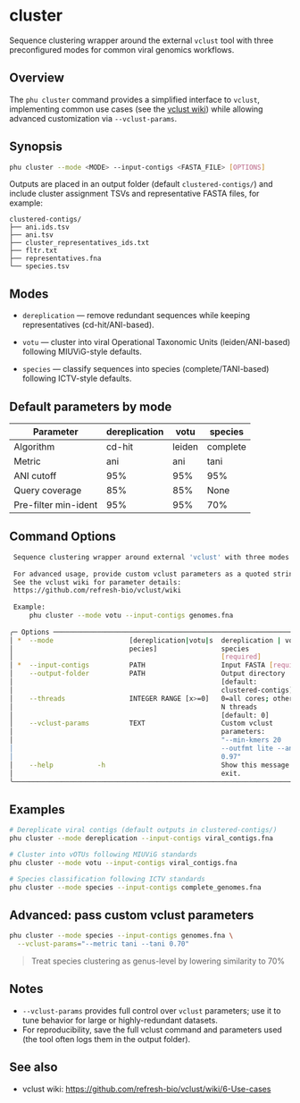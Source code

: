 # cluster

Sequence clustering wrapper around the external `vclust` tool with three preconfigured modes for common viral genomics workflows.

## Overview

The `phu cluster` command provides a simplified interface to `vclust`, implementing common use cases (see the [vclust wiki](https://github.com/refresh-bio/vclust/wiki/6-Use-cases)) while allowing advanced customization via `--vclust-params`.

## Synopsis

```bash
phu cluster --mode <MODE> --input-contigs <FASTA_FILE> [OPTIONS]
```

Outputs are placed in an output folder (default `clustered-contigs/`) and include cluster assignment TSVs and representative FASTA files, for example:

```
clustered-contigs/
├── ani.ids.tsv
├── ani.tsv
├── cluster_representatives_ids.txt
├── fltr.txt
├── representatives.fna
└── species.tsv
```

## Modes

- `dereplication` — remove redundant sequences while keeping representatives (cd-hit/ANI-based).

- `votu` — cluster into viral Operational Taxonomic Units (leiden/ANI-based) following MIUViG-style defaults.

- `species` — classify sequences into species (complete/TANI-based) following ICTV-style defaults.

## Default parameters by mode

<div align="center">

| Parameter | dereplication | votu | species |
|-----------|---------------|------|---------|
| Algorithm | cd-hit | leiden | complete |
| Metric | ani | ani | tani |
| ANI cutoff | 95% | 95% | 95% |
| Query coverage | 85% | 85% | None |
| Pre-filter min-ident | 95% | 95% | 70% |

</div>

## Command Options

```bash 
 Sequence clustering wrapper around external 'vclust' with three modes.      
                                                                             
 For advanced usage, provide custom vclust parameters as a quoted string.    
 See the vclust wiki for parameter details:                                  
 https://github.com/refresh-bio/vclust/wiki                                  
                                                                             
 Example:                                                                    
     phu cluster --mode votu --input-contigs genomes.fna                                               
                                                                             
╭─ Options ─────────────────────────────────────────────────────────────────╮
│ *  --mode                   [dereplication|votu|s  dereplication | votu | │
│                             pecies]                species                │
│                                                    [required]             │
│ *  --input-contigs          PATH                   Input FASTA [required] │
│    --output-folder          PATH                   Output directory       │
│                                                    [default:              │
│                                                    clustered-contigs]     │
│    --threads                INTEGER RANGE [x>=0]   0=all cores; otherwise │
│                                                    N threads              │
│                                                    [default: 0]           │
│    --vclust-params          TEXT                   Custom vclust          │
│                                                    parameters:            │
│                                                    "--min-kmers 20        │
│                                                    --outfmt lite --ani    │
│                                                    0.97"                  │
│    --help           -h                             Show this message and  │
│                                                    exit.                  │
╰───────────────────────────────────────────────────────────────────────────╯
```

## Examples

```bash
# Dereplicate viral contigs (default outputs in clustered-contigs/)
phu cluster --mode dereplication --input-contigs viral_contigs.fna

# Cluster into vOTUs following MIUViG standards
phu cluster --mode votu --input-contigs viral_contigs.fna

# Species classification following ICTV standards
phu cluster --mode species --input-contigs complete_genomes.fna
```

## Advanced: pass custom vclust parameters

```bash {hl_lines="2"}
phu cluster --mode species --input-contigs genomes.fna \
  --vclust-params="--metric tani --tani 0.70" 
```
>Treat species clustering as genus-level by lowering similarity to 70%

## Notes

- `--vclust-params` provides full control over `vclust` parameters; use it to tune behavior for large or highly-redundant datasets.
- For reproducibility, save the full vclust command and parameters used (the tool often logs them in the output folder).

## See also

- vclust wiki: https://github.com/refresh-bio/vclust/wiki/6-Use-cases

